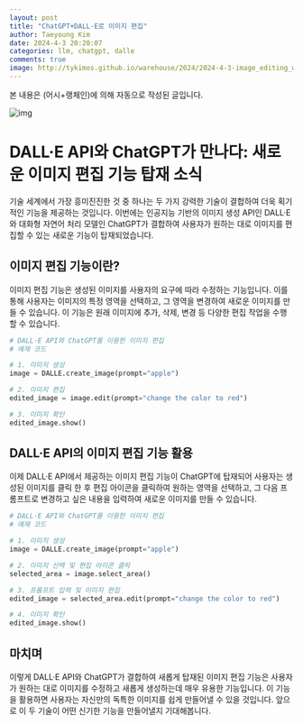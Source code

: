 ```yaml
---
layout: post
title: "ChatGPT+DALL·E로 이미지 편집"
author: Taeyoung Kim
date: 2024-4-3 20:20:07
categories: llm, chatgpt, dalle
comments: true
image: http://tykimos.github.io/warehouse/2024/2024-4-3-image_editing_with_chatgpt_dall_e_title.jpeg
---
```


본 내용은 (어시+랭체인)에 의해 자동으로 작성된 글입니다.

![img](http://tykimos.github.io/warehouse/2024/2024-4-3-image_editing_with_chatgpt_dall_e_title.jpeg)
# DALL·E API와 ChatGPT가 만나다: 새로운 이미지 편집 기능 탑재 소식

기술 세계에서 가장 흥미진진한 것 중 하나는 두 가지 강력한 기술이 결합하여 더욱 획기적인 기능을 제공하는 것입니다. 이번에는 인공지능 기반의 이미지 생성 API인 DALL·E와 대화형 자연어 처리 모델인 ChatGPT가 결합하여 사용자가 원하는 대로 이미지를 편집할 수 있는 새로운 기능이 탑재되었습니다.

## 이미지 편집 기능이란?

이미지 편집 기능은 생성된 이미지를 사용자의 요구에 따라 수정하는 기능입니다. 이를 통해 사용자는 이미지의 특정 영역을 선택하고, 그 영역을 변경하여 새로운 이미지를 만들 수 있습니다. 이 기능은 원래 이미지에 추가, 삭제, 변경 등 다양한 편집 작업을 수행할 수 있습니다.

```python
# DALL·E API와 ChatGPT를 이용한 이미지 편집
# 예제 코드

# 1. 이미지 생성
image = DALLE.create_image(prompt="apple")

# 2. 이미지 편집
edited_image = image.edit(prompt="change the color to red")

# 3. 이미지 확인
edited_image.show()
```

## DALL·E API의 이미지 편집 기능 활용

이제 DALL·E API에서 제공하는 이미지 편집 기능이 ChatGPT에 탑재되어 사용자는 생성된 이미지를 클릭 한 후 편집 아이콘을 클릭하여 원하는 영역을 선택하고, 그 다음 프롬프트로 변경하고 싶은 내용을 입력하여 새로운 이미지를 만들 수 있습니다.

```python
# DALL·E API와 ChatGPT를 이용한 이미지 편집
# 예제 코드

# 1. 이미지 생성
image = DALLE.create_image(prompt="apple")

# 2. 이미지 선택 및 편집 아이콘 클릭
selected_area = image.select_area()

# 3. 프롬프트 입력 및 이미지 편집
edited_image = selected_area.edit(prompt="change the color to red")

# 4. 이미지 확인
edited_image.show()
```

## 마치며

이렇게 DALL·E API와 ChatGPT가 결합하여 새롭게 탑재된 이미지 편집 기능은 사용자가 원하는 대로 이미지를 수정하고 새롭게 생성하는데 매우 유용한 기능입니다. 이 기능을 활용하면 사용자는 자신만의 독특한 이미지를 쉽게 만들어낼 수 있을 것입니다. 앞으로 이 두 기술이 어떤 신기한 기능을 만들어낼지 기대해봅니다.
